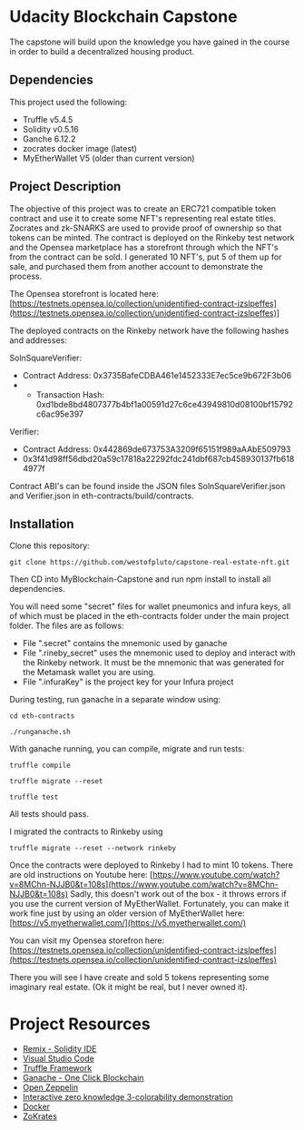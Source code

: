 # Udacity Blockchain Capstone

The capstone will build upon the knowledge you have gained in the course in order to build a decentralized housing product. 

## Dependencies
This project used the following:

* Truffle v5.4.5
* Solidity v0.5.16
* Ganche 6.12.2
* zocrates docker image (latest)
* MyEtherWallet V5 (older than current version)

## Project Description
The objective of this project was to create an ERC721 compatible token contract and use it to create some NFT's representing real estate titles. Zocrates and zk-SNARKS are used to provide proof of ownership so that tokens can be minted. The contract is deployed on the Rinkeby test network and the Opensea marketplace has a storefront through which the NFT's from the contract can be sold. I generated 10 NFT's, put 5 of them up for sale, and purchased them from another account to demonstrate the process.

The Opensea storefront is located here: [https://testnets.opensea.io/collection/unidentified-contract-izslpeffes](https://testnets.opensea.io/collection/unidentified-contract-izslpeffes)]

The deployed contracts on the Rinkeby network have the following hashes and addresses:

SolnSquareVerifier:

* Contract Address: 0x3735BafeCDBA461e1452333E7ec5ce9b672F3b06
* * Transaction Hash: 0xd1bde8bd4807377b4bf1a00591d27c6ce43949810d08100bf15792c6ac95e397

Verifier:

* Contract Address: 0x442869de673753A3209f65151f989aAAbE509793
* 0x3f41d98ff56dbd20a59c17818a22292fdc241dbf687cb458930137fb6184977f

Contract ABI's can be found inside the JSON files SolnSquareVerifier.json and Verifier.json in eth-contracts/build/contracts.

## Installation

Clone this repository:

```git clone https://github.com/westofpluto/capstone-real-estate-nft.git```

Then CD into MyBlockchain-Capstone and run npm install to install all dependencies.

You will need some "secret" files for wallet pneumonics and infura keys, all of which must be placed in the eth-contracts folder under the main project folder. The files are as follows:

* File ".secret" contains the mnemonic used by ganache
* File ".rineby_secret" uses the mnemonic used to deploy and interact with the Rinkeby network. It must be the mnemonic that was generated for the Metamask wallet you are using.
* File ".infuraKey" is the project key for your Infura project

During testing, run ganache in a separate window using:

```cd eth-contracts```

```./runganache.sh```

With ganache running, you can compile, migrate and run tests:

```truffle compile```

```truffle migrate --reset```

```truffle test```

All tests should pass.

I migrated the contracts to Rinkeby using 

```truffle migrate --reset --network rinkeby```

Once the contracts were deployed to Rinkeby I had to mint 10 tokens. There are old instructions on Youtube here: [https://www.youtube.com/watch?v=8MChn-NJJB0&t=108s](https://www.youtube.com/watch?v=8MChn-NJJB0&t=108s)
Sadly, this doesn't work out of the box - it throws errors if you use the current version of MyEtherWallet. Fortunately, you can make it work fine just by using an older version of MyEtherWallet here: [https://v5.myetherwallet.com/](https://v5.myetherwallet.com/)

You can visit my Opensea storefron here:
[https://testnets.opensea.io/collection/unidentified-contract-izslpeffes](https://testnets.opensea.io/collection/unidentified-contract-izslpeffes)

There you will see I have create and sold 5 tokens representing some imaginary real estate. (Ok it might be real, but I never owned it).

# Project Resources

* [Remix - Solidity IDE](https://remix.ethereum.org/)
* [Visual Studio Code](https://code.visualstudio.com/)
* [Truffle Framework](https://truffleframework.com/)
* [Ganache - One Click Blockchain](https://truffleframework.com/ganache)
* [Open Zeppelin ](https://openzeppelin.org/)
* [Interactive zero knowledge 3-colorability demonstration](http://web.mit.edu/~ezyang/Public/graph/svg.html)
* [Docker](https://docs.docker.com/install/)
* [ZoKrates](https://github.com/Zokrates/ZoKrates)
